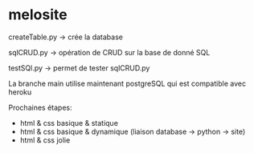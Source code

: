 # melosite

createTable.py -> crée la database


sqlCRUD.py -> opération de CRUD sur la base de donné SQL


testSQl.py -> permet de tester sqlCRUD.py


La branche main utilise maintenant postgreSQL qui est compatible avec heroku

Prochaines étapes:
* html & css basique & statique
* html & css basique & dynamique (liaison database -> python -> site)
* html & css jolie
